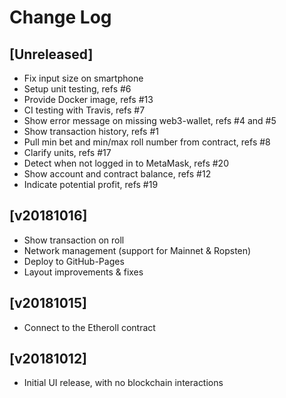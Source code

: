 # Change Log


## [Unreleased]

  - Fix input size on smartphone
  - Setup unit testing, refs #6
  - Provide Docker image, refs #13
  - CI testing with Travis, refs #7
  - Show error message on missing web3-wallet, refs #4 and #5
  - Show transaction history, refs #1
  - Pull min bet and min/max roll number from contract, refs #8
  - Clarify units, refs #17
  - Detect when not logged in to MetaMask, refs #20
  - Show account and contract balance, refs #12
  - Indicate potential profit, refs #19


## [v20181016]

  - Show transaction on roll
  - Network management (support for Mainnet & Ropsten)
  - Deploy to GitHub-Pages
  - Layout improvements & fixes


## [v20181015]

  - Connect to the Etheroll contract


## [v20181012]

  - Initial UI release, with no blockchain interactions
